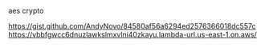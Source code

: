 aes crypto

https://gist.github.com/AndyNovo/84580af56a6294ed2576366018dc557c
https://vbbfgwcc6dnuzlawkslmxvlni40zkayu.lambda-url.us-east-1.on.aws/

